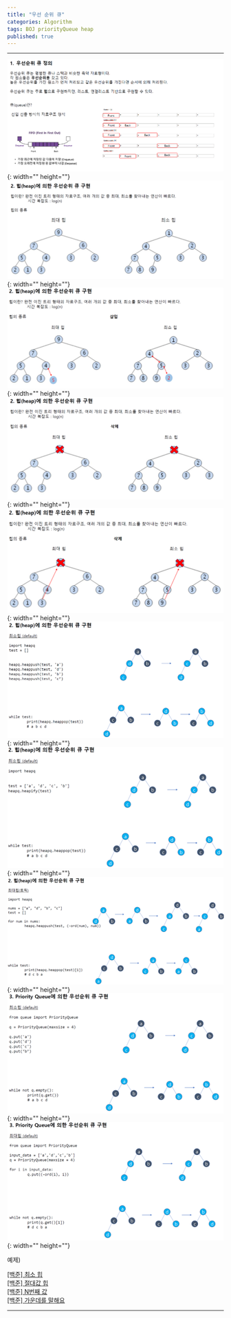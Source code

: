 ```yaml
---
title: "우선 순위 큐"
categories: Algorithm
tags: BOJ priorityQueue heap
published: true
---
```


---

![Untitled](/assets/images/boj-Images/img1.png){: width="" height=""}  
![Untitled](/assets/images/boj-Images/img2.png){: width="" height=""}  
![Untitled](/assets/images/boj-Images/img3.png){: width="" height=""}  
![Untitled](/assets/images/boj-Images/img4.png){: width="" height=""}  
![Untitled](/assets/images/boj-Images/img5.png){: width="" height=""}  
![Untitled](/assets/images/boj-Images/img6.png){: width="" height=""}  
![Untitled](/assets/images/boj-Images/img7.png){: width="" height=""}  
![Untitled](/assets/images/boj-Images/img8.png){: width="" height=""}  
![Untitled](/assets/images/boj-Images/img9.png){: width="" height=""}  
![Untitled](/assets/images/boj-Images/img10.png){: width="" height=""}  

예제)  

[[백준] 최소 힙](https://www.acmicpc.net/problem/1927)  
[[백준] 절대값 힙](https://www.acmicpc.net/problem/11286)  
[[백준] N번째 값](https://www.acmicpc.net/problem/2075)  
[[백준] 가운데를 말해요](https://www.acmicpc.net/problem/1655)  

---
